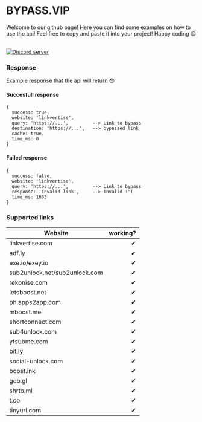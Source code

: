 
# BYPASS.VIP
Welcome to our github page! Here you can find some examples on how to use the api! Feel free to copy and paste it into your project! Happy coding 😉 

</br>
<a href="https://bypass.vip/discord "><img src="https://img.shields.io/discord/840146485861679156?color=5865F2&logo=discord&logoColor=white" alt="Discord server"/></a>

### Response
Example response that the api will return 😎

#### Succesfull response
``` 
{
  success: true,
  website: 'linkvertise',
  query: 'https://...',         --> Link to bypass
  destination: 'https://...',   --> bypassed link
  cache: true,
  time_ms: 0
}
```

#### Failed response
```
{
  success: false,
  website: 'linkvertise',
  query: 'https://...',         --> Link to bypass
  response: 'Invalid link',     --> Invalid :'(
  time_ms: 1685
}
```
### Supported links
| Website       | working?      | 
| ------------- | -------------:| 
| linkvertise.com      | ✔ | 
| adf.ly      | ✔     | 
| exe.io/exey.io      | ✔     | 
| sub2unlock.net/sub2unlock.com | ✔     | 
| rekonise.com | ✔      | 
| letsboost.net | ✔      | 
| ph.apps2app.com | ✔     | 
| mboost.me | ✔     | 
| shortconnect.com | ✔     | 
| sub4unlock.com | ✔     | 
| ytsubme.com | ✔      | 
| bit.ly | ✔      | 
| social-unlock.com | ✔      | 
| boost.ink | ✔      | 
| goo.gl | ✔      | 
| shrto.ml | ✔      | 
| t.co | ✔      | 
| tinyurl.com | ✔      | 

